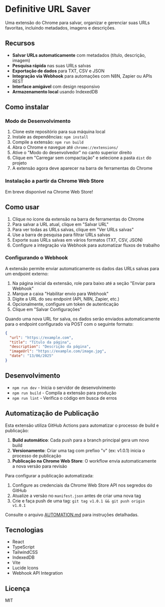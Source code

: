 # Definitive URL Saver

Uma extensão do Chrome para salvar, organizar e gerenciar suas URLs favoritas, incluindo metadados, imagens e descrições.

## Recursos

- **Salvar URLs automaticamente** com metadados (título, descrição, imagem)
- **Pesquisa rápida** nas suas URLs salvas
- **Exportação de dados** para TXT, CSV e JSON
- **Integração via Webhook** para automações com N8N, Zapier ou APIs REST
- **Interface amigável** com design responsivo
- **Armazenamento local** usando IndexedDB

## Como instalar

### Modo de Desenvolvimento

1. Clone este repositório para sua máquina local
2. Instale as dependências: `npm install`
3. Compile a extensão: `npm run build`
4. Abra o Chrome e navegue até `chrome://extensions/`
5. Ative o "Modo do desenvolvedor" no canto superior direito
6. Clique em "Carregar sem compactação" e selecione a pasta `dist` do projeto
7. A extensão agora deve aparecer na barra de ferramentas do Chrome

### Instalação a partir da Chrome Web Store

Em breve disponível na Chrome Web Store!

## Como usar

1. Clique no ícone da extensão na barra de ferramentas do Chrome
2. Para salvar a URL atual, clique em "Salvar URL"
3. Para ver todas as URLs salvas, clique em "Ver URLs salvas"
4. Use a barra de pesquisa para filtrar URLs salvas
5. Exporte suas URLs salvas em vários formatos (TXT, CSV, JSON)
6. Configure a integração via Webhook para automatizar fluxos de trabalho

### Configurando o Webhook

A extensão permite enviar automaticamente os dados das URLs salvas para um endpoint externo:

1. Na página inicial da extensão, role para baixo até a seção "Enviar para Webhook"
2. Marque a caixa "Habilitar envio para Webhook"
3. Digite a URL do seu endpoint (API, N8N, Zapier, etc.)
4. Opcionalmente, configure um token de autenticação
5. Clique em "Salvar Configurações"

Quando uma nova URL for salva, os dados serão enviados automaticamente para o endpoint configurado via POST com o seguinte formato:

```json
{
  "url": "https://example.com",
  "title": "Título da página",
  "description": "Descrição da página",
  "imageUrl": "https://example.com/image.jpg",
  "date": "13/06/2025"
}
```

## Desenvolvimento

- `npm run dev` - Inicia o servidor de desenvolvimento
- `npm run build` - Compila a extensão para produção
- `npm run lint` - Verifica o código em busca de erros

## Automatização de Publicação

Esta extensão utiliza GitHub Actions para automatizar o processo de build e publicação:

1. **Build automático**: Cada push para a branch principal gera um novo build
2. **Versionamento**: Criar uma tag com prefixo "v" (ex: v1.0.1) inicia o processo de publicação
3. **Publicação na Chrome Web Store**: O workflow envia automaticamente a nova versão para revisão

Para configurar a publicação automatizada:
1. Configure as credenciais da Chrome Web Store API nos segredos do GitHub
2. Atualize a versão no `manifest.json` antes de criar uma nova tag
3. Crie e faça push de uma tag: `git tag v1.0.1 && git push origin v1.0.1`

Consulte o arquivo [AUTOMATION.md](AUTOMATION.md) para instruções detalhadas.

## Tecnologias

- React
- TypeScript
- TailwindCSS
- IndexedDB
- Vite
- Lucide Icons
- Webhook API Integration

## Licença

MIT
```
